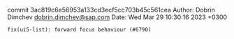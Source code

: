 commit 3ac819c6e56953a133cd3ecf5cc703b45c561cea
Author: Dobrin Dimchev <dobrin.dimchev@sap.com>
Date:   Wed Mar 29 10:30:16 2023 +0300

    fix(ui5-list): forward focus behaviour (#6790)

